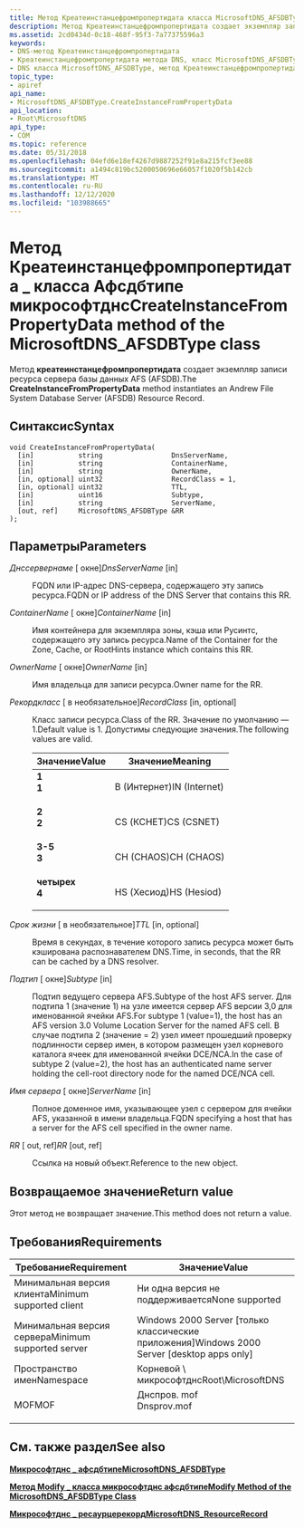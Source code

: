 ```yaml
---
title: Метод Креатеинстанцефромпропертидата класса MicrosoftDNS_AFSDBType
description: Метод Креатеинстанцефромпропертидата создает экземпляр записи ресурса сервера базы данных AFS (AFSDB).
ms.assetid: 2cd0434d-0c18-468f-95f3-7a77375596a3
keywords:
- DNS-метод Креатеинстанцефромпропертидата
- Креатеинстанцефромпропертидата метода DNS, класс MicrosoftDNS_AFSDBType
- DNS класса MicrosoftDNS_AFSDBType, метод Креатеинстанцефромпропертидата
topic_type:
- apiref
api_name:
- MicrosoftDNS_AFSDBType.CreateInstanceFromPropertyData
api_location:
- Root\MicrosoftDNS
api_type:
- COM
ms.topic: reference
ms.date: 05/31/2018
ms.openlocfilehash: 04efd6e18ef4267d9887252f91e8a215fcf3ee88
ms.sourcegitcommit: a1494c819bc5200050696e66057f1020f5b142cb
ms.translationtype: MT
ms.contentlocale: ru-RU
ms.lasthandoff: 12/12/2020
ms.locfileid: "103988665"
---
```

# <a name="createinstancefrompropertydata-method-of-the-microsoftdns_afsdbtype-class"></a><span data-ttu-id="edf89-106">Метод Креатеинстанцефромпропертидата \_ класса Афсдбтипе микрософтднс</span><span class="sxs-lookup"><span data-stu-id="edf89-106">CreateInstanceFromPropertyData method of the MicrosoftDNS\_AFSDBType class</span></span>

<span data-ttu-id="edf89-107">Метод **креатеинстанцефромпропертидата** создает экземпляр записи ресурса сервера базы данных AFS (AFSDB).</span><span class="sxs-lookup"><span data-stu-id="edf89-107">The **CreateInstanceFromPropertyData** method instantiates an Andrew File System Database Server (AFSDB) Resource Record.</span></span>

## <a name="syntax"></a><span data-ttu-id="edf89-108">Синтаксис</span><span class="sxs-lookup"><span data-stu-id="edf89-108">Syntax</span></span>


```mof
void CreateInstanceFromPropertyData(
  [in]           string                 DnsServerName,
  [in]           string                 ContainerName,
  [in]           string                 OwnerName,
  [in, optional] uint32                 RecordClass = 1,
  [in, optional] uint32                 TTL,
  [in]           uint16                 Subtype,
  [in]           string                 ServerName,
  [out, ref]     MicrosoftDNS_AFSDBType &RR
);
```



## <a name="parameters"></a><span data-ttu-id="edf89-109">Параметры</span><span class="sxs-lookup"><span data-stu-id="edf89-109">Parameters</span></span>

<dl> <dt>

<span data-ttu-id="edf89-110">*Днссервернаме* \[ окне\]</span><span class="sxs-lookup"><span data-stu-id="edf89-110">*DnsServerName* \[in\]</span></span>
</dt> <dd>

<span data-ttu-id="edf89-111">FQDN или IP-адрес DNS-сервера, содержащего эту запись ресурса.</span><span class="sxs-lookup"><span data-stu-id="edf89-111">FQDN or IP address of the DNS Server that contains this RR.</span></span>

</dd> <dt>

<span data-ttu-id="edf89-112">*ContainerName* \[ окне\]</span><span class="sxs-lookup"><span data-stu-id="edf89-112">*ContainerName* \[in\]</span></span>
</dt> <dd>

<span data-ttu-id="edf89-113">Имя контейнера для экземпляра зоны, кэша или Русинтс, содержащего эту запись ресурса.</span><span class="sxs-lookup"><span data-stu-id="edf89-113">Name of the Container for the Zone, Cache, or RootHints instance which contains this RR.</span></span>

</dd> <dt>

<span data-ttu-id="edf89-114">*OwnerName* \[ окне\]</span><span class="sxs-lookup"><span data-stu-id="edf89-114">*OwnerName* \[in\]</span></span>
</dt> <dd>

<span data-ttu-id="edf89-115">Имя владельца для записи ресурса.</span><span class="sxs-lookup"><span data-stu-id="edf89-115">Owner name for the RR.</span></span>

</dd> <dt>

<span data-ttu-id="edf89-116">*Рекордкласс* \[ в необязательное\]</span><span class="sxs-lookup"><span data-stu-id="edf89-116">*RecordClass* \[in, optional\]</span></span>
</dt> <dd>

<span data-ttu-id="edf89-117">Класс записи ресурса.</span><span class="sxs-lookup"><span data-stu-id="edf89-117">Class of the RR.</span></span> <span data-ttu-id="edf89-118">Значение по умолчанию — 1.</span><span class="sxs-lookup"><span data-stu-id="edf89-118">Default value is 1.</span></span> <span data-ttu-id="edf89-119">Допустимы следующие значения.</span><span class="sxs-lookup"><span data-stu-id="edf89-119">The following values are valid.</span></span>



| <span data-ttu-id="edf89-120">Значение</span><span class="sxs-lookup"><span data-stu-id="edf89-120">Value</span></span>                                                                                                | <span data-ttu-id="edf89-121">Значение</span><span class="sxs-lookup"><span data-stu-id="edf89-121">Meaning</span></span>                  |
|------------------------------------------------------------------------------------------------------|--------------------------|
| <span id="1"></span><dl> <span data-ttu-id="edf89-122"><dt>**1**</dt></span><span class="sxs-lookup"><span data-stu-id="edf89-122"><dt>**1**</dt></span></span> </dl> | <span data-ttu-id="edf89-123">В (Интернет)</span><span class="sxs-lookup"><span data-stu-id="edf89-123">IN (Internet)</span></span><br/> |
| <span id="2"></span><dl> <span data-ttu-id="edf89-124"><dt>**2**</dt></span><span class="sxs-lookup"><span data-stu-id="edf89-124"><dt>**2**</dt></span></span> </dl> | <span data-ttu-id="edf89-125">CS (КСНЕТ)</span><span class="sxs-lookup"><span data-stu-id="edf89-125">CS (CSNET)</span></span><br/>    |
| <span id="3"></span><dl> <span data-ttu-id="edf89-126"><dt>**3-5**</dt></span><span class="sxs-lookup"><span data-stu-id="edf89-126"><dt>**3**</dt></span></span> </dl> | <span data-ttu-id="edf89-127">CH (CHAOS)</span><span class="sxs-lookup"><span data-stu-id="edf89-127">CH (CHAOS)</span></span><br/>    |
| <span id="4"></span><dl> <span data-ttu-id="edf89-128"><dt>**четырех**</dt></span><span class="sxs-lookup"><span data-stu-id="edf89-128"><dt>**4**</dt></span></span> </dl> | <span data-ttu-id="edf89-129">HS (Хесиод)</span><span class="sxs-lookup"><span data-stu-id="edf89-129">HS (Hesiod)</span></span><br/>   |



 

</dd> <dt>

<span data-ttu-id="edf89-130">*Срок жизни* \[ в необязательное\]</span><span class="sxs-lookup"><span data-stu-id="edf89-130">*TTL* \[in, optional\]</span></span>
</dt> <dd>

<span data-ttu-id="edf89-131">Время в секундах, в течение которого запись ресурса может быть кэширована распознавателем DNS.</span><span class="sxs-lookup"><span data-stu-id="edf89-131">Time, in seconds, that the RR can be cached by a DNS resolver.</span></span>

</dd> <dt>

<span data-ttu-id="edf89-132">*Подтип* \[ окне\]</span><span class="sxs-lookup"><span data-stu-id="edf89-132">*Subtype* \[in\]</span></span>
</dt> <dd>

<span data-ttu-id="edf89-133">Подтип ведущего сервера AFS.</span><span class="sxs-lookup"><span data-stu-id="edf89-133">Subtype of the host AFS server.</span></span> <span data-ttu-id="edf89-134">Для подтипа 1 (значение 1) на узле имеется сервер AFS версии 3,0 для именованной ячейки AFS.</span><span class="sxs-lookup"><span data-stu-id="edf89-134">For subtype 1 (value=1), the host has an AFS version 3.0 Volume Location Server for the named AFS cell.</span></span> <span data-ttu-id="edf89-135">В случае подтипа 2 (значение = 2) узел имеет прошедший проверку подлинности сервер имен, в котором размещен узел корневого каталога ячеек для именованной ячейки DCE/NCA.</span><span class="sxs-lookup"><span data-stu-id="edf89-135">In the case of subtype 2 (value=2), the host has an authenticated name server holding the cell-root directory node for the named DCE/NCA cell.</span></span>

</dd> <dt>

<span data-ttu-id="edf89-136">*Имя сервера* \[ окне\]</span><span class="sxs-lookup"><span data-stu-id="edf89-136">*ServerName* \[in\]</span></span>
</dt> <dd>

<span data-ttu-id="edf89-137">Полное доменное имя, указывающее узел с сервером для ячейки AFS, указанной в имени владельца.</span><span class="sxs-lookup"><span data-stu-id="edf89-137">FQDN specifying a host that has a server for the AFS cell specified in the owner name.</span></span>

</dd> <dt>

<span data-ttu-id="edf89-138">*RR* \[ out, ref\]</span><span class="sxs-lookup"><span data-stu-id="edf89-138">*RR* \[out, ref\]</span></span>
</dt> <dd>

<span data-ttu-id="edf89-139">Ссылка на новый объект.</span><span class="sxs-lookup"><span data-stu-id="edf89-139">Reference to the new object.</span></span>

</dd> </dl>

## <a name="return-value"></a><span data-ttu-id="edf89-140">Возвращаемое значение</span><span class="sxs-lookup"><span data-stu-id="edf89-140">Return value</span></span>

<span data-ttu-id="edf89-141">Этот метод не возвращает значение.</span><span class="sxs-lookup"><span data-stu-id="edf89-141">This method does not return a value.</span></span>

## <a name="requirements"></a><span data-ttu-id="edf89-142">Требования</span><span class="sxs-lookup"><span data-stu-id="edf89-142">Requirements</span></span>



| <span data-ttu-id="edf89-143">Требование</span><span class="sxs-lookup"><span data-stu-id="edf89-143">Requirement</span></span> | <span data-ttu-id="edf89-144">Значение</span><span class="sxs-lookup"><span data-stu-id="edf89-144">Value</span></span> |
|-------------------------------------|----------------------------------------------------------------------------------------|
| <span data-ttu-id="edf89-145">Минимальная версия клиента</span><span class="sxs-lookup"><span data-stu-id="edf89-145">Minimum supported client</span></span><br/> | <span data-ttu-id="edf89-146">Ни одна версия не поддерживается</span><span class="sxs-lookup"><span data-stu-id="edf89-146">None supported</span></span><br/>                                                              |
| <span data-ttu-id="edf89-147">Минимальная версия сервера</span><span class="sxs-lookup"><span data-stu-id="edf89-147">Minimum supported server</span></span><br/> | <span data-ttu-id="edf89-148">Windows 2000 Server \[только классические приложения\]</span><span class="sxs-lookup"><span data-stu-id="edf89-148">Windows 2000 Server \[desktop apps only\]</span></span><br/>                                   |
| <span data-ttu-id="edf89-149">Пространство имен</span><span class="sxs-lookup"><span data-stu-id="edf89-149">Namespace</span></span><br/>                | <span data-ttu-id="edf89-150">Корневой \\ микрософтднс</span><span class="sxs-lookup"><span data-stu-id="edf89-150">Root\\MicrosoftDNS</span></span><br/>                                                          |
| <span data-ttu-id="edf89-151">MOF</span><span class="sxs-lookup"><span data-stu-id="edf89-151">MOF</span></span><br/>                      | <dl> <span data-ttu-id="edf89-152"><dt>Днспров. mof</dt></span><span class="sxs-lookup"><span data-stu-id="edf89-152"><dt>Dnsprov.mof</dt></span></span> </dl> |



## <a name="see-also"></a><span data-ttu-id="edf89-153">См. также раздел</span><span class="sxs-lookup"><span data-stu-id="edf89-153">See also</span></span>

<dl> <dt>

[<span data-ttu-id="edf89-154">**Микрософтднс \_ афсдбтипе**</span><span class="sxs-lookup"><span data-stu-id="edf89-154">**MicrosoftDNS\_AFSDBType**</span></span>](microsoftdns-afsdbtype.md)
</dt> <dt>

[<span data-ttu-id="edf89-155">**Метод Modify \_ класса микрософтднс афсдбтипе**</span><span class="sxs-lookup"><span data-stu-id="edf89-155">**Modify Method of the MicrosoftDNS\_AFSDBType Class**</span></span>](microsoftdns-afsdbtype-modify.md)
</dt> <dt>

[<span data-ttu-id="edf89-156">**Микрософтднс \_ ресаурцерекорд**</span><span class="sxs-lookup"><span data-stu-id="edf89-156">**MicrosoftDNS\_ResourceRecord**</span></span>](microsoftdns-resourcerecord.md)
</dt> </dl>

 

 





